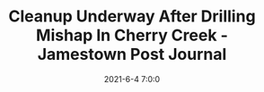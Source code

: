 ---
"title": "Cleanup Underway After Drilling Mishap In Cherry Creek - Jamestown Post Journal"
"date": "2021-6-4 7:0:0"
"feed_name": "GOOGLENEWS"
"feed_website": "https://news.google.com/search?q=drilling%2Bincident&hl=en-US&gl=US&ceid=US:en"
"feed_rss": "https://news.google.com/rss/search?q=drilling%2Bincident&hl=en-US&gl=US&ceid=US:en"
"link": "https://www.post-journal.com/news/page-one/2021/06/cleanup-underway-after-drilling-mishap-in-cherry-creek/"
"file": "_posts/2021-1-1-e6c20df561d5aab83b8ebd2d2806973700c6010f.md"
"accident": "1"
"drilling": "0"
---